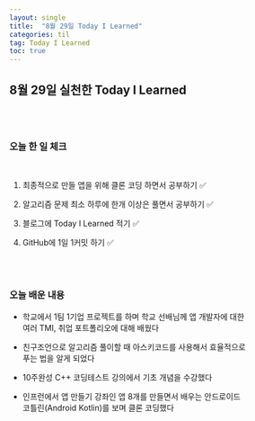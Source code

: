 ```yaml
---
layout: single
title:  "8월 29일 Today I Learned"
categories: til
tag: Today I Learned
toc: true
---
```


## 8월 29일 실천한 Today I Learned

<br><br>

### 오늘 한 일 체크
<br>

1. 최종적으로 만들 앱을 위해 클론 코딩 하면서 공부하기 ✅
        
2. 알고리즘 문제 최소 하루에 한개 이상은 풀면서 공부하기 ✅

3. 블로그에 Today I Learned 적기 ✅

4. GitHub에 1일 1커밋 하기 ✅

<br><br>

### 오늘 배운 내용
* 학교에서 1팀 1기업 프로젝트를 하며 학교 선배님께 앱 개발자에 대한 <br> 여러 TMI,  취업 포트폴리오에 대해 배웠다

* 친구조언으로 알고리즘 풀이할 때 아스키코드를 사용해서 효율적으로 <br>
푸는 법을 알게 되었다

* 10주완성 C++ 코딩테스트 강의에서 기초
개념을 수강했다

* 인프런에서 앱 만들기 강좌인 앱 8개를 만들면서 배우는 안드로이드 <br>  코틀린(Android Kotlin)를 보며 클론 코딩했다